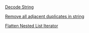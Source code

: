 [Decode String](https://leetcode.com/problems/decode-string/)

[Remove all adjacent duplicates in string](https://leetcode.com/problems/remove-all-adjacent-duplicates-in-string/)

[Flatten Nested List Iterator](https://leetcode.com/problems/flatten-nested-list-iterator/)